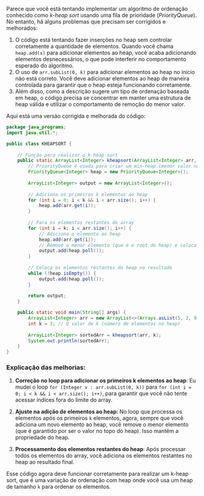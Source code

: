 Parece que você está tentando implementar um algoritmo de ordenação conhecido como *k-heap sort* usando uma fila de prioridade (*PriorityQueue*). No entanto, há alguns problemas que precisam ser corrigidos e melhorados:

1. O código está tentando fazer inserções no heap sem controlar corretamente a quantidade de elementos. Quando você chama `heap.add(x)` para adicionar elementos ao heap, você acaba adicionando elementos desnecessários, o que pode interferir no comportamento esperado do algoritmo.
2. O uso de `arr.subList(0, k)` para adicionar elementos ao heap no início não está correto. Você deve adicionar elementos ao heap de maneira controlada para garantir que o heap esteja funcionando corretamente.
3. Além disso, como a descrição sugere um tipo de ordenação baseada em heap, o código precisa se concentrar em manter uma estrutura de heap válida e utilizar o comportamento de remoção do menor valor.

Aqui está uma versão corrigida e melhorada do código:

```java
package java_programs;
import java.util.*;

public class KHEAPSORT {
    
    // Função para realizar o k-heap sort
    public static ArrayList<Integer> kheapsort(ArrayList<Integer> arr, int k) {
        // PriorityQueue é usada para criar um min-heap (menor valor na cabeça)
        PriorityQueue<Integer> heap = new PriorityQueue<Integer>();
        
        ArrayList<Integer> output = new ArrayList<Integer>();
        
        // Adiciona os primeiros k elementos ao heap
        for (int i = 0; i < k && i < arr.size(); i++) {
            heap.add(arr.get(i));
        }
        
        // Para os elementos restantes do array
        for (int i = k; i < arr.size(); i++) {
            // Adiciona o elemento ao heap
            heap.add(arr.get(i));
            // Remove o menor elemento (que é o root do heap) e coloca no resultado
            output.add(heap.poll());
        }
        
        // Coloca os elementos restantes do heap no resultado
        while (!heap.isEmpty()) {
            output.add(heap.poll());
        }
        
        return output;
    }

    public static void main(String[] args) {
        ArrayList<Integer> arr = new ArrayList<>(Arrays.asList(5, 2, 9, 1, 5, 6));
        int k = 3; // O valor de k (número de elementos no heap)
        
        ArrayList<Integer> sortedArr = kheapsort(arr, k);
        System.out.println(sortedArr);
    }
}
```

### Explicação das melhorias:

1. **Correção no loop para adicionar os primeiros k elementos ao heap**: Eu mudei o loop `for (Integer v : arr.subList(0, k))` para `for (int i = 0; i < k && i < arr.size(); i++)`, para garantir que você não tente acessar índices fora do limite do array.
   
2. **Ajuste na adição de elementos ao heap**: No loop que processa os elementos após os primeiros `k` elementos, agora, sempre que você adiciona um novo elemento ao heap, você remove o menor elemento (que é garantido por ser o valor no topo do heap). Isso mantém a propriedade do heap.

3. **Processamento dos elementos restantes do heap**: Após processar todos os elementos do array, você adiciona os elementos restantes no heap ao resultado final.

Esse código agora deve funcionar corretamente para realizar um k-heap sort, que é uma variação de ordenação com heap onde você usa um heap de tamanho `k` para ordenar os elementos.